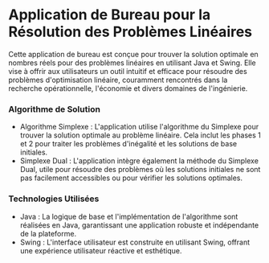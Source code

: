 <html>
    <body>
    <h1>Application de Bureau pour la Résolution des Problèmes Linéaires</h1>
    <p>
    Cette application de bureau est conçue pour trouver la solution optimale en nombres réels pour des problèmes linéaires en utilisant Java et Swing. Elle vise à offrir aux utilisateurs un outil intuitif et efficace pour résoudre des problèmes d'optimisation linéaire, couramment rencontrés dans la recherche opérationnelle, l'économie et divers domaines de l'ingénierie.
    </p>
    <h3>Algorithme de Solution</h3>
    <ul>
        <li>
        Algorithme Simplexe : L'application utilise l'algorithme du Simplexe pour trouver la solution optimale au problème linéaire. Cela inclut les phases 1 et 2 pour traiter les problèmes d'inégalité et les solutions de base initiales.
        </li>
        <li>
        Simplexe Dual : L'application intègre également la méthode du Simplexe Dual, utile pour résoudre des problèmes où les solutions initiales ne sont pas facilement accessibles ou pour vérifier les solutions optimales.
        </li>
    </ul>
    <h3>Technologies Utilisées</h3>
    <ul>
        <li>
        Java : La logique de base et l'implémentation de l'algorithme sont réalisées en Java, garantissant une application robuste et indépendante de la plateforme.
        </li>
        <li>
        Swing : L'interface utilisateur est construite en utilisant Swing, offrant une expérience utilisateur réactive et esthétique.
        </li>
    </ul>
    </body>
</html>